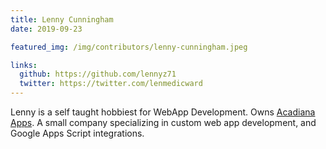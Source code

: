 ```yaml
---
title: Lenny Cunningham
date: 2019-09-23

featured_img: /img/contributors/lenny-cunningham.jpeg

links:
  github: https://github.com/lennyz71
  twitter: https://twitter.com/lenmedicward
---
```


Lenny is a self taught hobbiest for WebApp Development. Owns <a href="http://acadianaapps.com">Acadiana Apps</a>. A small company specializing in custom web app development, and Google Apps Script integrations.
